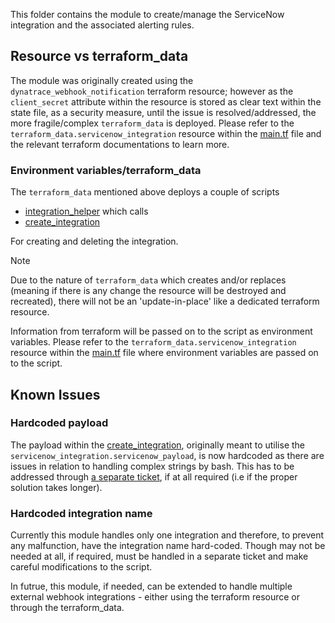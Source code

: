 This folder contains the module to create/manage the ServiceNow integration and the associated alerting rules.

## Resource vs terraform_data

The module was originally created using the `dynatrace_webhook_notification` terraform resource; however as the `client_secret` attribute within the resource is stored as clear text within the state file, as a security measure, until the issue is resolved/addressed, the more fragile/complex `terraform_data` is deployed. Please refer to the `terraform_data.servicenow_integration` resource within the [main.tf](./main.tf) file and the relevant terraform documentations to learn more.

### Environment variables/terraform_data

The `terraform_data` mentioned above deploys a couple of scripts 

- [integration_helper](./integration_utils/integration_helper) which calls
- [create_integration](./integration_utils/create_integration)

For creating and deleting the integration. 

> [!NOTE]  
> Due to the nature of `terraform_data` which creates and/or replaces (meaning if there is any change the resource will be destroyed and recreated), there will not be an 'update-in-place' like a dedicated terraform resource.

Information from terraform will be passed on to the script as environment variables. Please refer to the `terraform_data.servicenow_integration` resource within the [main.tf](./main.tf) file where environment variables are passed on to the script.

## Known Issues

### Hardcoded payload

The payload within the [create_integration](./integration_utils/create_integration), originally meant to utilise the `servicenow_integration.servicenow_payload`, is now hardcoded as there are issues in relation to handling complex strings by bash. This has to be addressed through [a separate ticket](https://collaboration.homeoffice.gov.uk/jira/browse/CCL-3387), if at all required (i.e if the proper solution takes longer).

### Hardcoded integration name

Currently this module handles only one integration and therefore, to prevent any malfunction, have the integration name hard-coded. Though may not be needed at all, if required, must be handled in a separate ticket and make careful modifications to the script.

In futrue, this module, if needed, can be extended to handle multiple external webhook integrations - either using the terraform resource or through the terraform_data.

